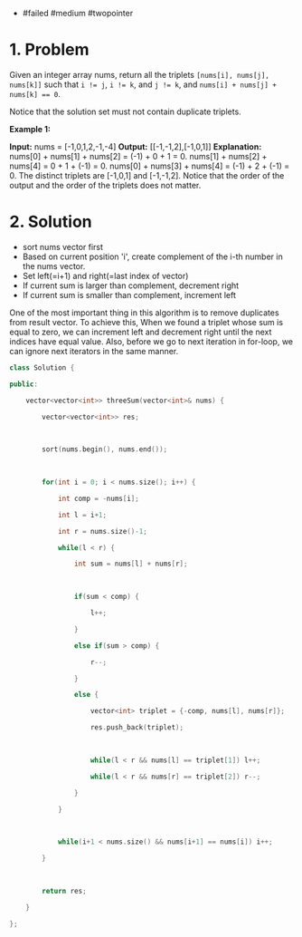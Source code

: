 
- #failed #medium #twopointer

# 1. Problem

Given an integer array nums, return all the triplets `[nums[i], nums[j], nums[k]]` such that `i != j`, `i != k`, and `j != k`, and `nums[i] + nums[j] + nums[k] == 0`.

Notice that the solution set must not contain duplicate triplets.

**Example 1:**

**Input:** nums = [-1,0,1,2,-1,-4]
**Output:** [[-1,-1,2],[-1,0,1]]
**Explanation:** 
nums[0] + nums[1] + nums[2] = (-1) + 0 + 1 = 0.
nums[1] + nums[2] + nums[4] = 0 + 1 + (-1) = 0.
nums[0] + nums[3] + nums[4] = (-1) + 2 + (-1) = 0.
The distinct triplets are [-1,0,1] and [-1,-1,2].
Notice that the order of the output and the order of the triplets does not matter.

# 2. Solution
- sort nums vector first
- Based on current position 'i', create complement of the i-th number in the nums vector.
- Set left(=i+1) and right(=last index of vector)
- If current sum is larger than complement, decrement right
- If current sum is smaller than complement, increment left

One of the most important thing in this algorithm is to remove duplicates from result vector.
To achieve this, When we found a triplet whose sum is equal to zero, we can increment left and decrement right until the next indices have equal value.
Also, before we go to next iteration in for-loop, we can ignore next iterators in the same manner.
```cpp
class Solution {

public:

    vector<vector<int>> threeSum(vector<int>& nums) {

        vector<vector<int>> res;

  

        sort(nums.begin(), nums.end());

  

        for(int i = 0; i < nums.size(); i++) {

            int comp = -nums[i];

            int l = i+1;

            int r = nums.size()-1;

            while(l < r) {

                int sum = nums[l] + nums[r];

  

                if(sum < comp) {

                    l++;

                }

                else if(sum > comp) {

                    r--;

                }

                else {

                    vector<int> triplet = {-comp, nums[l], nums[r]};

                    res.push_back(triplet);

  

                    while(l < r && nums[l] == triplet[1]) l++;

                    while(l < r && nums[r] == triplet[2]) r--;

                }

            }

  

            while(i+1 < nums.size() && nums[i+1] == nums[i]) i++;

        }

  

        return res;

    }

};
```